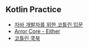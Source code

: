 ## Kotlin Practice
* [자바 개발자를 위한 코틀린 입문](https://github.com/highright96/kotlin-study/tree/main/lecture)
* [Arror Core - Either](https://arrow-kt.io/docs/apidocs/arrow-core/arrow.core/-either/)
* [코틀린 쿡북](http://www.kyobobook.co.kr/product/detailViewKor.laf?mallGb=KOR&ejkGb=KOR&barcode=9791189909147)
